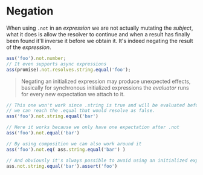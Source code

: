 # Negation

When using `.not` in an *expression* we are not actually mutating the *subject*,
what it does is allow the resolver to continue and when a result has finally been
found it'll inverse it before we obtain it. It's indeed negating the result of the
*expression*.

```js
ass('foo').not.number;
// It even supports async expressions
ass(promise).not.resolves.string.equal('foo');
```

> Negating an initialized expression may produce unexpected effects, basically
for synchronous initialized expressions the *evaluator* runs for every new
expectation we attach to it.

```js
// This one won't work since .string is true and will be evaluated before
// we can reach the .equal that would resolve as false.
ass('foo').not.string.equal('bar')

// Here it works because we only have one expectation after .not
ass('foo').not.equal('bar')

// By using composition we can also work around it
ass('foo').not.eq( ass.string.equal('bar') )

// And obviously it's always possible to avoid using an initialized expression
ass.not.string.equal('bar').assert('foo')
```
